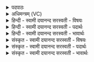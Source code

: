 <details><summary>पदपाठः</summary>

अ॒भि। गो॒त्राणि॑। सह॑सा। गाह॑मानः। अ॒द॒यः। वी॒रः। श॒तम॑न्यु॒रिति॑ श॒तऽम॑न्युः। इन्द्रः॑। दु॒श्च्य॒व॒न इति॑ दुःऽच्यव॒नः। पृ॒त॒ना॒ऽषाट्। अ॒यु॒ध्यः᳕। अ॒स्माक॑म्। सेनाः॑। अ॒व॒तु॒। प्र। यु॒त्स्विति॑ यु॒त्सु। ३९।
</details>

<details><summary>अधिमन्त्रम् (VC)</summary>

- इन्द्रो देवता
- अप्रतिरथ ऋषिः
- निचृदार्षी त्रिष्टुप्
- धैवतः
</details>

<details><summary>हिन्दी - स्वामी दयानन्द सरस्वती  - विषयः</summary>

फिर भी उसी विषय को अगले मन्त्र में कहा है ॥
</details>

<details><summary>हिन्दी - स्वामी दयानन्द सरस्वती  - पदार्थः</summary>

पदार्थान्वयभाषाः -  हे विद्वानो ! जो (युत्सु) जिनसे अनेक पदार्थों का मेल अमेल करें, उन युद्धों में (सहसा) बल से (गोत्राणि) शत्रुओं के कुलों को (प्र, गाहमानः) अच्छे यत्न से गाहता हुआ (अदयः) निर्दय (शतमन्युः) जिसको सैकड़ों प्रकार का क्रोध विद्यमान है, (दुश्च्यवनः) जो दुःख से शत्रुओं के गिराने योग्य (पृतनाषाट्) शत्रु की सेना को सहता है, (अयुध्यः) और जो शत्रुओं के युद्ध करने योग्य नहीं है, (वीरः) तथा शत्रुओं की विदीर्ण करता है, वह (अस्माकम्) हमारी (सेनाः) सेनाओं को (अभि, अवतु) सब ओर से पाले और (इन्द्रः) सेनाधिपति हो, ऐसी आज्ञा तुम देओ ॥३९ ॥
</details>

<details><summary>हिन्दी - स्वामी दयानन्द सरस्वती  - भावार्थः</summary>

भावार्थभाषाः -  जो धार्मिक जनों में करुणा करनेवाला, दुष्टों में दयारहित और सब ओर से सब की रक्षा करनेवाला मनुष्य हो, वही सेना के पालने में अधिकारी करने योग्य है ॥३९ ॥
</details>

<details><summary>संस्कृत - स्वामी दयानन्द सरस्वती  - विषयः</summary>

पुनस्तमेव विषयमाह ॥
</details>

<details><summary>संस्कृत - स्वामी दयानन्द सरस्वती  - पदार्थः</summary>

पदार्थान्वयभाषाः -  हे विद्वांसः ! यो युत्सु सहसा गोत्राणि प्रगाहमानोऽदयः शतमन्युर्दुश्च्यवनः पृतनाषाडयुध्यो वीरोऽस्माकं सेना अभ्यवतु, स इन्द्रः सेनापतिर्भवत्वित्याज्ञापयत ॥३९ ॥
</details>

<details><summary>संस्कृत - स्वामी दयानन्द सरस्वती  - भावार्थः</summary>

भावार्थभाषाः -  धार्मिकेषु करुणाकरः दुष्टेषु निर्दयः सर्वाभिरक्षको नरो भवेत्, स एव सेनापालनेऽधिकर्त्तव्यः ॥३९ ॥
</details>